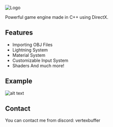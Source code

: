 ![Logo](https://iili.io/4SDWpn.png)

Powerful game engine made in C++ using DirectX.
## Features

- Importing OBJ Files
- Lightning System
- Material System
- Customizable Input System
- Shaders
And much more!

  
## Example

![alt text](https://github.com/TrazerX/Datastorm-Engine/blob/main/Screenshot.gif?raw=true)

  
## Contact

You can contact me from discord: vertexbuffer

